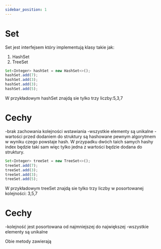 ```yaml
---
sidebar_position: 1
---
```


# Set

Set jest interfejsem który implementują klasy takie jak:
1. HashSet
2. TreeSet

```js
Set<Integer> hashSet = new HashSet<>();
hashSet.add(7);
hashSet.add(3);
hashSet.add(3);
hashSet.add(5);

```
W przykładowym hashSet znajdą sie tylko trzy liczby:5,3,7

# Cechy
-brak zachowania kolejności wstawiania
-wszystkie elementy są unikalne
-wartości przed dodaniem do struktury są hashowane pewnym algorytmem w wyniku czego powstaje hash.
 W przypadku dwóch taich samych hashy index będzie taki sam więc tylko jedna z wartości będzie dodana do struktury. 

```js
Set<Integer> treeSet = new TreeSet<>();
treeSet.add(7);
treeSet.add(3);
treeSet.add(3);
treeSet.add(5);

```
W przykładowym treeSet znajdą sie tylko trzy liczby w posortowanej kolejności: 3,5,7

# Cechy
-kolejność jest posortowana od najmniejszej do największej
-wszystkie elementy są unikalne

Obie metody zawierają 